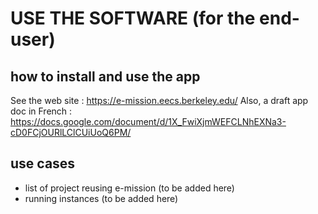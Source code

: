 # USE THE SOFTWARE (for the end-user)  
## how to install and use the app  
See the web site : https://e-mission.eecs.berkeley.edu/
Also, a draft app doc in French : https://docs.google.com/document/d/1X_FwiXjmWEFCLNhEXNa3-cD0FCjOURlLClCUiUoQ6PM/  

## use cases   
- list of project reusing e-mission  (to be added here)
- running instances  (to be added here)

